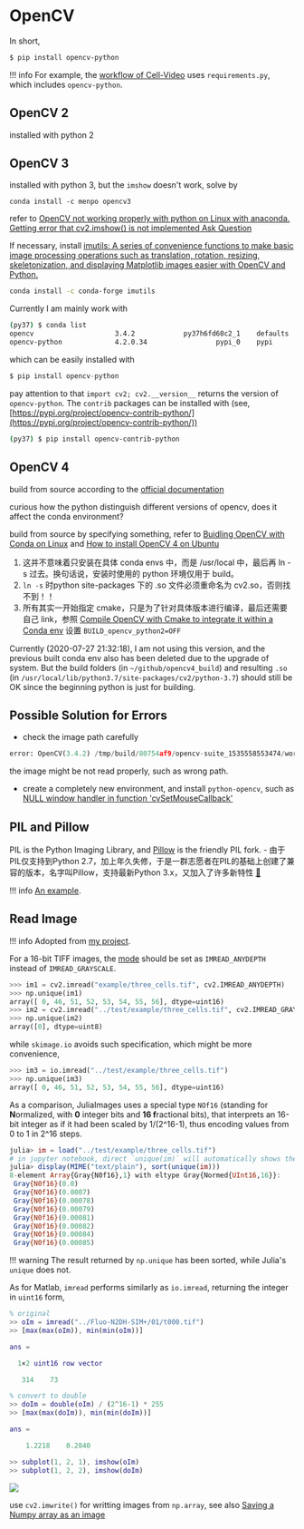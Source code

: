 # OpenCV

In short,

```bash
$ pip install opencv-python
```

!!! info
    For example, the [workflow of Cell-Video](https://github.com/szcf-weiya/Cell-Video/blob/master/.github/workflows/blank.yml#L70) uses `requirements.py`, which includes `opencv-python`.

## OpenCV 2

installed with python 2

## OpenCV 3

installed with python 3, but the `imshow` doesn't work, solve by

```
conda install -c menpo opencv3
```

refer to [OpenCV not working properly with python on Linux with anaconda. Getting error that cv2.imshow() is not implemented
Ask Question](https://stackoverflow.com/questions/40207011/opencv-not-working-properly-with-python-on-linux-with-anaconda-getting-error-th)

If necessary, install [imutils: A series of convenience functions to make basic image processing operations such as translation, rotation, resizing, skeletonization, and displaying Matplotlib images easier with OpenCV and Python.](https://github.com/jrosebr1/imutils)

```bash
conda install -c conda-forge imutils
```

Currently I am mainly work with

```bash
(py37) $ conda list
opencv                    3.4.2            py37h6fd60c2_1    defaults
opencv-python             4.2.0.34                 pypi_0    pypi
```

which can be easily installed with

```python
$ pip install opencv-python
```

pay attention to that `import cv2; cv2.__version__` returns the version of `opencv-python`. The `contrib` packages can be installed with (see, [https://pypi.org/project/opencv-contrib-python/](https://pypi.org/project/opencv-contrib-python/))

```bash
(py37) $ pip install opencv-contrib-python
```

## OpenCV 4

build from source according to the [official documentation](https://docs.opencv.org/4.0.1/d2/de6/tutorial_py_setup_in_ubuntu.html)

curious how the python distinguish different versions of opencv, does it affect the conda environment?

build from source by specifying something, refer to [Buidling OpenCV with Conda on Linux](http://alexsm.com/building-opencv-with-conda/) and [How to install OpenCV 4 on Ubuntu](https://www.pyimagesearch.com/2018/08/15/how-to-install-opencv-4-on-ubuntu/)

1. 这并不意味着只安装在具体 conda envs 中，而是 /usr/local 中，最后再 ln -s 过去。换句话说，安装时使用的 python 环境仅用于 build。
2. `ln -s` 时python site-packages 下的 .so 文件必须重命名为 cv2.so，否则找不到！！
3. 所有其实一开始指定 cmake，只是为了针对具体版本进行编译，最后还需要自己 link，参照 [Compile OpenCV with Cmake to integrate it within a Conda env](https://stackoverflow.com/questions/50816241/compile-opencv-with-cmake-to-integrate-it-within-a-conda-env) 设置 `BUILD_opencv_python2=OFF`

Currently (2020-07-27 21:32:18), I am not using this version, and the previous built conda env also has been deleted due to the upgrade of system. But the build folders (in `~/github/opencv4_build`) and resulting `.so` (in `/usr/local/lib/python3.7/site-packages/cv2/python-3.7`) should still be OK since the beginning python is just for building.

## Possible Solution for Errors

- check the image path carefully

```python
error: OpenCV(3.4.2) /tmp/build/80754af9/opencv-suite_1535558553474/work/modules/imgproc/src/color.hpp:253: error: (-215:Assertion failed) VScn::contains(scn) && VDcn::contains(dcn) && VDepth::contains(depth) in function 'CvtHelper'
```

the image might be not read properly, such as wrong path.

- create a completely new environment, and install `python-opencv`, such as [NULL window handler in function 'cvSetMouseCallback'](https://stackoverflow.com/questions/62801244/null-window-handler-in-function-cvsetmousecallback)

## PIL and Pillow

PIL is the Python Imaging Library, and [Pillow](https://pillow.readthedocs.io/en/stable/index.html) is the friendly PIL fork.
    - 由于PIL仅支持到Python 2.7，加上年久失修，于是一群志愿者在PIL的基础上创建了兼容的版本，名字叫Pillow，支持最新Python 3.x，又加入了许多新特性 [:link:](https://www.liaoxuefeng.com/wiki/1016959663602400/1017785454949568)

!!! info
    [An example](https://github.com/szcf-weiya/Clouds/issues/7).

## Read Image

!!! info
    Adopted from [my project](https://github.com/szcf-weiya/CTCalgs/issues/1).

For a 16-bit TIFF images, the [mode](https://docs.opencv.org/master/d6/d87/imgcodecs_8hpp.html) should be set as `IMREAD_ANYDEPTH` instead of `IMREAD_GRAYSCALE`.

```python
>>> im1 = cv2.imread("example/three_cells.tif", cv2.IMREAD_ANYDEPTH)
>>> np.unique(im1)
array([ 0, 46, 51, 52, 53, 54, 55, 56], dtype=uint16)
>>> im2 = cv2.imread("../test/example/three_cells.tif", cv2.IMREAD_GRAYSCALE)
>>> np.unique(im2)
array([0], dtype=uint8)
```

while `skimage.io` avoids such specification, which might be more convenience,

```python
>>> im3 = io.imread("../test/example/three_cells.tif")
>>> np.unique(im3)
array([ 0, 46, 51, 52, 53, 54, 55, 56], dtype=uint16)
```

As a comparison, JuliaImages uses a special type `NOf16` (standing for **N**ormalized, with **0** integer bits and **16 f**ractional bits), that interprets an 16-bit integer as if it had been scaled by 1/(2^16-1), thus encoding values from 0 to 1 in 2^16 steps.

```julia
julia> im = load("../test/example/three_cells.tif")
# in jupyter notebook, direct `unique(im)` will automatically shows the image pixel
julia> display(MIME("text/plain"), sort(unique(im)))
8-element Array{Gray{N0f16},1} with eltype Gray{Normed{UInt16,16}}:
 Gray{N0f16}(0.0)
 Gray{N0f16}(0.0007)
 Gray{N0f16}(0.00078)
 Gray{N0f16}(0.00079)
 Gray{N0f16}(0.00081)
 Gray{N0f16}(0.00082)
 Gray{N0f16}(0.00084)
 Gray{N0f16}(0.00085)
```

!!! warning
    The result returned by `np.unique` has been sorted, while Julia's `unique` does not.

As for Matlab, `imread` performs similarly as `io.imread`, returning the integer in `uint16` form,

```matlab
% original
>> oIm = imread("../Fluo-N2DH-SIM+/01/t000.tif")
>> [max(max(oIm)), min(min(oIm))]

ans =

  1×2 uint16 row vector

   314    73

% convert to double
>> doIm = double(oIm) / (2^16-1) * 255
>> [max(max(doIm)), min(min(doIm))]

ans =

    1.2218    0.2840

>> subplot(1, 2, 1), imshow(oIm)
>> subplot(1, 2, 2), imshow(doIm)
```

![](https://user-images.githubusercontent.com/13688320/99756556-664de800-2b28-11eb-902f-5d2b0ffc14d6.png)

use `cv2.imwrite()` for writting images from `np.array`, see also [Saving a Numpy array as an image](https://stackoverflow.com/questions/902761/saving-a-numpy-array-as-an-image/19174800)